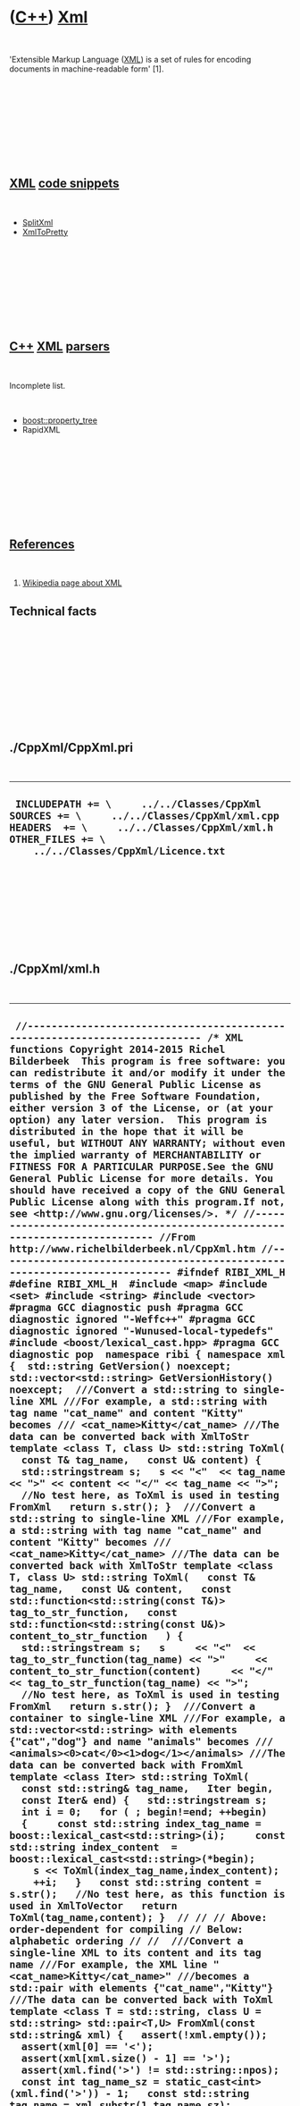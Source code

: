 
 

 

 

 

 

([C++](Cpp.md)) [Xml](CppXml.md)
==================================

 

'Extensible Markup Language ([XML](CppXml.md)) is a set of rules for
encoding documents in machine-readable form' \[1\].

 

 

 

 

 

[XML](CppXml.md) [code snippets](CppCodeSnippets.md)
------------------------------------------------------

 

-   [SplitXml](CppSplitXml.md)
-   [XmlToPretty](CppXmlToPretty.md)

 

 

 

 

 

[C++](Cpp.md) [XML](CppXml.md) [parsers](CppParser.md)
---------------------------------------------------------

 

Incomplete list.

 

-   [boost::property\_tree](CppProperty_tree.md)
-   RapidXML

 

 

 

 

 

[References](CppReferences.md)
-------------------------------

 

1.  [Wikipedia page about XML](http://en.wikipedia.org/wiki/XML)

Technical facts
---------------

 

 

 

 

 

 

./CppXml/CppXml.pri
-------------------

 

  --------------------------------------------------------------------------------------------------------------------------------------------------------------------------------------------------
  ` INCLUDEPATH += \     ../../Classes/CppXml  SOURCES += \     ../../Classes/CppXml/xml.cpp  HEADERS  += \     ../../Classes/CppXml/xml.h  OTHER_FILES += \     ../../Classes/CppXml/Licence.txt`
  --------------------------------------------------------------------------------------------------------------------------------------------------------------------------------------------------

 

 

 

 

 

./CppXml/xml.h
--------------

 

  -----------------------------------------------------------------------------------------------------------------------------------------------------------------------------------------------------------------------------------------------------------------------------------------------------------------------------------------------------------------------------------------------------------------------------------------------------------------------------------------------------------------------------------------------------------------------------------------------------------------------------------------------------------------------------------------------------------------------------------------------------------------------------------------------------------------------------------------------------------------------------------------------------------------------------------------------------------------------------------------------------------------------------------------------------------------------------------------------------------------------------------------------------------------------------------------------------------------------------------------------------------------------------------------------------------------------------------------------------------------------------------------------------------------------------------------------------------------------------------------------------------------------------------------------------------------------------------------------------------------------------------------------------------------------------------------------------------------------------------------------------------------------------------------------------------------------------------------------------------------------------------------------------------------------------------------------------------------------------------------------------------------------------------------------------------------------------------------------------------------------------------------------------------------------------------------------------------------------------------------------------------------------------------------------------------------------------------------------------------------------------------------------------------------------------------------------------------------------------------------------------------------------------------------------------------------------------------------------------------------------------------------------------------------------------------------------------------------------------------------------------------------------------------------------------------------------------------------------------------------------------------------------------------------------------------------------------------------------------------------------------------------------------------------------------------------------------------------------------------------------------------------------------------------------------------------------------------------------------------------------------------------------------------------------------------------------------------------------------------------------------------------------------------------------------------------------------------------------------------------------------------------------------------------------------------------------------------------------------------------------------------------------------------------------------------------------------------------------------------------------------------------------------------------------------------------------------------------------------------------------------------------------------------------------------------------------------------------------------------------------------------------------------------------------------------------------------------------------------------------------------------------------------------------------------------------------------------------------------------------------------------------------------------------------------------------------------------------------------------------------------------------------------------------------------------------------------------------------------------------------------------------------------------------------------------------------------------------------------------------------------------------------------------------------------------------------------------------------------------------------------------------------------------------------------------------------------------------------------------------------------------------------------------------------------------------------------------------------------------------------------------------------------------------------------------------------------------------------------------------------------------------------------------------------------------------------------------------------------------------------------------------------------------------------------------------------------------------------------------------------------------------------------------------------------------------------------------------------------------------------------------------------------------------------------------------------------------------------------------------------------------------------------------------------------------------------------------------------------------------------------------------------------------------------------------------------------------------------------------------------------------------------------------------------------------------------------------------------------------------------------------------------------------------------------------------------------------------------------------------------------------------------------------------------------------------------------------------------------------------------------------------------------------------------------------------------------------------------------------------------------------------------------------------------------------------------------------------------------------------------------------------------------------------------------------------------------------------------------------------------------------------------------------------------------------------------------------------------------------------------------------------------------------------------------------------------------------------------------------------------------------------------------------------------------------------------------------------------------------------------------------------------------------------------------------------------------------------------------------------------------------------------------------------------------------------------------------------------------------------------------------------------------------------------------------------------------------------------------------------------------------------------------------------------------------------------------------------------------------------------------------------------------------------------------------------------------------------------------------------------------------------------------------------------------------------------------------------------------------------------------------------------------------------------------------------------------------------------------------------------------------------------------------------------------------------------------------------------------------------------------------------------------------------------------------------------------------------------------------------------------------------------------------------------------------------------------------------------------------------------------------------------------------------------------------------------------------------------------------------------------------------------------------------------------------------------------------------------------------------------------------------------------------------------------------------------------------------------------------------------------------------------------------------------------------------------------------------------------------------------------------------------------------------------------------------------------------------------------------------------------------------------------------------------------------------------------------------------------------------------------------------------------------------------------------------------------------------------------------------------------------------------------------------------------------------------------------------------------------------------------------------------------------------------------------------------------------------------------------------------------------------------------------------------------------------------------------------------------------------------------------------------------------------------------------------------------------------------------------------------------------------------------------------------------------------------------------------------------------------------------------------------------------------------------------------------------------------------------------------------------------------------------------------------------------------------------------------------------------------------------------------------------------------------------------------------------------------------------------------------------------------------------------------------------------------------------------------------------------------------------------------------------------------------------------------------------------------------------------------------------------------------------------------------------------------------------------------------------------------------------------------------------------------------------------------------------------------------------------------------------------------------------------------------------------------------------------------------------------------------------------------------------------------------------------------------------------------------------------------------------------------------------------------------------------------------------------------------------------------------------------------------------------------------------------------------------------------------------------------------------------------------------------------------------------------------------------------------------------------------------------------------------------------------------------------------------------------------------------------------------------------------------------------------------------------------------------------------------------------------------------------------------------------------------------------------------------------------------------------------------------------------------------------------------------------------------------------------------------------------------------------------------------------------------------------------------------------------------------------------------------------------------------------------------------------------------------------------------------------------------------------------------------------------------------------------------------------------------------------------------------------------------------------------------------------------------------------------------------------------------------------------------------------------------------------------------------------------------------------------------------------------------------------------------------------------------------------------------------------------------------------------------------------------------------------------------------------------------------------------------------------------------------------------------------------------------------------------------------------------------------------------------------------------------------------------------------------------------------------------------------------------------------------------------------------------------------------------------------------------------------------------------------------------------------------------------------------------------------------------------------------------------------------------------------------------------------------------------------------------------------------------------------------------------------------------------------------------------------------------------------------------------------------------------------------------------------------------------------------------------------------------------------------------------------------------------------------------------------------------------------------------------------------------------------------------------------------------------------------------------------------------------------------------------------------------------------------------------------------------------------------------------------------------------------------------------------------------------------------------------------------------------------------------------------------------------------------------------------------------------------------------------------------------------------------------------------------------------------------------------------------------------------------------------------------------------------------------------------------------------------------------------------------------------------------------------------------------------------------------------------------------------------------------------------------------------------------------------------------------------------------------------------------------------------------------------------------------------------------------------------------------------------------------------------------------------------------------------------------------------------------------------------------------------------------------------------------------------------------------------------------------------------------------------------------------------------------------------------------------------------------------------------------------------------------------------------------------------------------------------------------------------------------------------------------------------------------------------------------------------------------------------------------------------------------------------------------------------------------------------------------------------------------------------------------------------------------
  ` //--------------------------------------------------------------------------- /* XML functions Copyright 2014-2015 Richel Bilderbeek  This program is free software: you can redistribute it and/or modify it under the terms of the GNU General Public License as published by the Free Software Foundation, either version 3 of the License, or (at your option) any later version.  This program is distributed in the hope that it will be useful, but WITHOUT ANY WARRANTY; without even the implied warranty of MERCHANTABILITY or FITNESS FOR A PARTICULAR PURPOSE.See the GNU General Public License for more details. You should have received a copy of the GNU General Public License along with this program.If not, see <http://www.gnu.org/licenses/>. */ //--------------------------------------------------------------------------- //From http://www.richelbilderbeek.nl/CppXml.htm //--------------------------------------------------------------------------- #ifndef RIBI_XML_H #define RIBI_XML_H  #include <map> #include <set> #include <string> #include <vector> #pragma GCC diagnostic push #pragma GCC diagnostic ignored "-Weffc++" #pragma GCC diagnostic ignored "-Wunused-local-typedefs" #include <boost/lexical_cast.hpp> #pragma GCC diagnostic pop  namespace ribi { namespace xml {  std::string GetVersion() noexcept; std::vector<std::string> GetVersionHistory() noexcept;  ///Convert a std::string to single-line XML ///For example, a std::string with tag name "cat_name" and content "Kitty" becomes /// <cat_name>Kitty</cat_name> ///The data can be converted back with XmlToStr template <class T, class U> std::string ToXml(   const T& tag_name,   const U& content) {   std::stringstream s;   s << "<"  << tag_name << ">" << content << "</" << tag_name << ">";   //No test here, as ToXml is used in testing FromXml   return s.str(); }  ///Convert a std::string to single-line XML ///For example, a std::string with tag name "cat_name" and content "Kitty" becomes /// <cat_name>Kitty</cat_name> ///The data can be converted back with XmlToStr template <class T, class U> std::string ToXml(   const T& tag_name,   const U& content,   const std::function<std::string(const T&)> tag_to_str_function,   const std::function<std::string(const U&)> content_to_str_function   ) {   std::stringstream s;   s     << "<"  << tag_to_str_function(tag_name) << ">"     << content_to_str_function(content)     << "</" << tag_to_str_function(tag_name) << ">";   //No test here, as ToXml is used in testing FromXml   return s.str(); }  ///Convert a container to single-line XML ///For example, a std::vector<std::string> with elements {"cat","dog"} and name "animals" becomes /// <animals><0>cat</0><1>dog</1></animals> ///The data can be converted back with FromXml template <class Iter> std::string ToXml(   const std::string& tag_name,   Iter begin,   const Iter& end) {   std::stringstream s;   int i = 0;   for ( ; begin!=end; ++begin)   {     const std::string index_tag_name = boost::lexical_cast<std::string>(i);     const std::string index_content  = boost::lexical_cast<std::string>(*begin);     s << ToXml(index_tag_name,index_content);     ++i;   }   const std::string content = s.str();   //No test here, as this function is used in XmlToVector   return ToXml(tag_name,content); }  // // // Above: order-dependent for compiling // Below: alphabetic ordering // //  ///Convert a single-line XML to its content and its tag name ///For example, the XML line "<cat_name>Kitty</cat_name>" ///becomes a std::pair with elements {"cat_name","Kitty"} ///The data can be converted back with ToXml template <class T = std::string, class U = std::string> std::pair<T,U> FromXml(const std::string& xml) {   assert(!xml.empty());   assert(xml[0] == '<');   assert(xml[xml.size() - 1] == '>');   assert(xml.find('>') != std::string::npos);   const int tag_name_sz = static_cast<int>(xml.find('>')) - 1;   const std::string tag_name = xml.substr(1,tag_name_sz);    assert(xml.find_last_of('/') != std::string::npos);   const int content_sz = static_cast<int>(xml.find_last_of('/')) - tag_name_sz - 3;   const std::string content = xml.substr(tag_name.size() + 2,content_sz);   const std::pair<T,U> p {     boost::lexical_cast<T>(tag_name),     boost::lexical_cast<U>(content)   };   assert(ToXml(p.first,p.second) == xml);   return p; }  ///Convert a single-line XML to its content and its tag name ///For example, the XML line "<cat_name>Kitty</cat_name>" ///becomes a std::pair with elements {"cat_name","Kitty"} ///The data can be converted back with ToXml template <class T, class U> std::pair<T,U> FromXml(   const std::string& xml,   const std::function<T(const std::string&)> str_to_tag_function,   const std::function<U(const std::string&)> str_to_content_function   ) {   assert(!xml.empty());   assert(xml[0] == '<');   assert(xml[xml.size() - 1] == '>');   assert(xml.find('>') != std::string::npos);   const int tag_name_sz = static_cast<int>(xml.find('>')) - 1;   const std::string tag_name = xml.substr(1,tag_name_sz);    assert(xml.find_last_of('/') != std::string::npos);   const int content_sz = static_cast<int>(xml.find_last_of('/')) - tag_name_sz - 3;   const std::string content = xml.substr(tag_name.size() + 2,content_sz);   const std::pair<T,U> p {     str_to_tag_function(tag_name),     str_to_content_function(content)   };   //Cannot do this debug check anymore, as one would need   //a tag_to_str_function and content_to_str_function:   //assert(ToXml(p.first,p.second,tag_to_str_function,content_to_str_function) == xml);   return p; }  ///Convert a map to single-line XML ///For example, an int-to-string map of /// {{1,"one"}, {2,"two"}, {4,"four"}} and tag name "numbers" becomes the following XML string: /// /// <numbers> ///   <1>one</1> ///   <2>two</2> ///   <4>four</4> /// </numbers> /// /// <numbers> ///   <0><key>1</key><value>one</value></0> ///   <1><key>2</key><value>two</value></1> ///   <2><key>4</key><value>four</value></2> /// </numbers> /// ///(indentation is added for readability) ///The data can be converted back with XmlToPtrs template <   class TagType = std::string,   class KeyType = std::string,   class ValueType = std::string> std::string MapToXml(   const TagType& tag_name,   const std::map<KeyType,ValueType> m   ) {   std::stringstream s;   const auto end = std::end(m);   for (/* const */ auto begin = std::begin(m); begin!=end; ++begin)   {     s << ToXml( (*begin).first, (*begin).second);   }   const std::string content { s.str() };   return ToXml(tag_name,content); }   ///Convert a map to single-line XML ///For example, an int-to-string map of /// {{1,"one"}, {2,"two"}, {4,"four"}} and tag name "numbers" becomes the following XML string: /// /// <numbers> ///   <1>one</1> ///   <2>two</2> ///   <4>four</4> /// </numbers> /// /// <numbers> ///   <0><key>1</key><value>one</value></0> ///   <1><key>2</key><value>two</value></1> ///   <2><key>4</key><value>four</value></2> /// </numbers> /// ///(indentation is added for readability) ///The data can be converted back with XmlToPtrs template <class TagType, class KeyType, class ValueType> std::string MapToXml(   const TagType& tag_name,   const std::map<KeyType,ValueType> m,   const std::function<std::string(const TagType&  )> tag_to_str_function,   const std::function<std::string(const KeyType&  )> key_to_str_function,   const std::function<std::string(const ValueType&)> value_to_str_function   ) {   std::stringstream s;   const auto end = std::end(m);   for (/* const */ auto begin = std::begin(m); begin!=end; ++begin)   {     s << ToXml( (*begin).first, (*begin).second, key_to_str_function, value_to_str_function);   }   const std::string content { s.str() };   return ToXml(tag_to_str_function(tag_name),content); }  ///Convert a container of pointers to single-line XML ///For example, a std::vector<boost::shared_ptr<std::string>> ///dynamically allocated std::strings {"cat","dog"} and tag name "animals" becomes /// <animals><0>cat</0><1>dog</1></animals> ///The data can be converted back with XmlToPtrs template <class Iter> std::string PtrsToXml(   const std::string& tag_name,   Iter begin,   const Iter& end ) {   std::stringstream s;   int i = 0;   for ( ; begin!=end; ++begin)   {     const std::string index_tag_name = boost::lexical_cast<std::string>(i);     const std::string index_content  = boost::lexical_cast<std::string>( *(*begin) );     s << ToXml(index_tag_name,index_content); //StrToXml     ++i;   }   const std::string content = s.str();   //No test here, as this function is used in XmlToPtrs   return ToXml(tag_name,content); //StrToXml }  template <class T> const std::string SetToXml(   const std::string& tag_name,   const std::set<T>& content) {   return ToXml(tag_name,content.begin(),content.end()); }  ///Split an XML std::string into its parts //From http://www.richelbilderbeek.nl/CppSplitXml.htm std::vector<std::string> SplitXml(const std::string& s);  ///Strip the XML tags of an XML item ///For example '<tag>text</tag>' becomes 'text' ///Note that also '<any_tag>text</other_tag>' fails //From http://www.richelbilderbeek.nl/CppStripXmlTag.htm std::string StripXmlTag(const std::string& s);  ///Convert a std::string to single-line XML ///For example, a std::string with tag name "cat_name" and content "Kitty" becomes /// <cat_name>Kitty</cat_name> ///The data can be converted back with XmlToStr //const std::string StrToXml( //  const std::string& tag_name, //  const std::string& content) //{ //  return ToXml(tag_name,content); //}   #ifndef NDEBUG void Test() noexcept; #endif  ///Convert a std::vector to single-line XML ///For example, a std::vector with elements {"cat","dog"} and name "animals" becomes /// <animals><0>cat</0><1>dog</1></animals> ///The data can be converted back with XmlToVector template <class T> std::string VectorToXml(   const std::string& tag_name,   const std::vector<T>& v ) {   //No test here, as this function is used in XmlToVector   return ToXml(tag_name,v.begin(),v.end()); }  ///Convert a single-line XML to a map ///The data can be converted back with MapToXml template <class KeyType, class ValueType> std::pair<std::string,std::map<KeyType,ValueType>> XmlToMap(     const std::string& s,     const std::function<KeyType(const std::string&)> str_to_key_function,     const std::function<ValueType(const std::string&)> str_to_value_function   ) {   assert(!s.empty());   assert(s[           0] == '<');   assert(s[s.size() - 1] == '>');   assert(s.find('>') != std::string::npos);    //Read the name tag   //<name>...</name>   const int tag_name_sz = static_cast<int>(s.find('>')) - 1;   const std::string tag_name = s.substr(1,tag_name_sz);    std::map<KeyType,ValueType> map;    //Remove the name tags   std::string t = s.substr(tag_name_sz + 2,s.size() - (2 * tag_name_sz) - 5);   for (int i=0; !t.empty(); ++i)   {     //Read the index tags and item     //<index>item</index>     assert(!t.empty());     assert(t[0] == '<');     assert(t[t.size() - 1] == '>');     assert(t.find('>') != std::string::npos);     const int index_sz = static_cast<int>(t.find('>')) - 1;     const std::string index = t.substr(1,index_sz);     //assert(i == boost::lexical_cast<int>(index));     assert(t.find('/') != std::string::npos);     const int item_sz = static_cast<int>(t.find('/')) - index_sz - 3;     const std::string item_str = t.substr(index.size() + 2,item_sz);     const int total_sz = (2 * index_sz) + item_sz + 5;     t = t.substr(total_sz,t.size() - total_sz);      map.insert(       std::make_pair(         str_to_key_function(index),         str_to_value_function(item_str)       )     );   }   //Cannot do the test below, as one would need a key_to_str_function and content_to_str_function   //assert(MapToXml(tag_name,map.begin(),map.end(),key_to_str_function,content_to_str_function) == s);   return std::make_pair(tag_name,map); }  ///Pretty-print an XML std::string by indenting its elements //From http://www.richelbilderbeek.nl/CppXmlToPretty.htm std::vector<std::string> XmlToPretty(const std::string& s) noexcept;  ///Convert a single-line XML to a std::vector of smart pointers and its name ///For example, the XML line "<animals><0>cat</0><1>dog</1></animals>" ///becomes a std::vector of smart pointers of dynamically allocated strings ///with values {"cat","dog"} and the tag name "animals" ///The conversion from std::string to smart pointer needs to be supplied, for example ///a conversion from string to a smart pointer of a dynamically allocated string: /// /// const std::function<const boost::shared_ptr<std::string>(const std::string&)> str_to_ptr_function { ///   [](const std::string& s) ///   { ///     return boost::make_shared<std::string>(s); ///   } /// }; /// ///The data can be converted back with PtrsToXml template <class T> std::pair<     std::string,     std::vector<boost::shared_ptr<T>>   >   XmlToPtrs(     const std::string& s,     const std::function<const boost::shared_ptr<T>(const std::string&)> str_to_ptr_function   ) {   assert(!s.empty());   assert(s[           0] == '<');   assert(s[s.size() - 1] == '>');   assert(s.find('>') != std::string::npos);    //Read the name tag   //<name>...</name>   const int name_sz = static_cast<int>(s.find('>')) - 1;   const std::string name = s.substr(1,name_sz);    std::vector<boost::shared_ptr<T>> v;    //Remove the name tags   std::string t = s.substr(name_sz + 2,s.size() - (2 * name_sz) - 5);   for (int i=0; !t.empty(); ++i)   {     //Read the index tags and item     //<index>item</index>     assert(!t.empty());     assert(t[0] == '<');     assert(t[t.size() - 1] == '>');     assert(t.find('>') != std::string::npos);     const int index_sz = static_cast<int>(t.find('>')) - 1;     const std::string index = t.substr(1,index_sz);     assert(i == boost::lexical_cast<int>(index));     assert(t.find('/') != std::string::npos);     const int item_sz = static_cast<int>(t.find('/')) - index_sz - 3;     const std::string item_str = t.substr(index.size() + 2,item_sz);     const int total_sz = (2 * index_sz) + item_sz + 5;     t = t.substr(total_sz,t.size() - total_sz);      const boost::shared_ptr<T> item { str_to_ptr_function(item_str) };     v.push_back(item);   }   assert(PtrsToXml(name,v.begin(),v.end()) == s);   return std::make_pair(name,v); }  ///Convert a single-line XML to its content and its tag name ///For example, the XML line "<cat_name>Kitty</cat_name>" ///becomes a std::pair with elements {"cat_name","Kitty"} ///The data can be converted back with StrToXml //const std::pair<std::string,std::string> XmlToStr( //  const std::string& s);  ///Convert a single-line XML to a std::vector and its name ///For example, the XML line "<animals><0>cat</0><1>dog</1></animals>" ///becomes a std::vector with elements {"cat","dog"} and the name "animals" ///The data can be converted back with VectorToXml std::pair<std::string,std::vector<std::string>> XmlToVector(const std::string& s);  } //~namespace xml  } //~namespace ribi  #endif // RIBI_XML_H`
  -----------------------------------------------------------------------------------------------------------------------------------------------------------------------------------------------------------------------------------------------------------------------------------------------------------------------------------------------------------------------------------------------------------------------------------------------------------------------------------------------------------------------------------------------------------------------------------------------------------------------------------------------------------------------------------------------------------------------------------------------------------------------------------------------------------------------------------------------------------------------------------------------------------------------------------------------------------------------------------------------------------------------------------------------------------------------------------------------------------------------------------------------------------------------------------------------------------------------------------------------------------------------------------------------------------------------------------------------------------------------------------------------------------------------------------------------------------------------------------------------------------------------------------------------------------------------------------------------------------------------------------------------------------------------------------------------------------------------------------------------------------------------------------------------------------------------------------------------------------------------------------------------------------------------------------------------------------------------------------------------------------------------------------------------------------------------------------------------------------------------------------------------------------------------------------------------------------------------------------------------------------------------------------------------------------------------------------------------------------------------------------------------------------------------------------------------------------------------------------------------------------------------------------------------------------------------------------------------------------------------------------------------------------------------------------------------------------------------------------------------------------------------------------------------------------------------------------------------------------------------------------------------------------------------------------------------------------------------------------------------------------------------------------------------------------------------------------------------------------------------------------------------------------------------------------------------------------------------------------------------------------------------------------------------------------------------------------------------------------------------------------------------------------------------------------------------------------------------------------------------------------------------------------------------------------------------------------------------------------------------------------------------------------------------------------------------------------------------------------------------------------------------------------------------------------------------------------------------------------------------------------------------------------------------------------------------------------------------------------------------------------------------------------------------------------------------------------------------------------------------------------------------------------------------------------------------------------------------------------------------------------------------------------------------------------------------------------------------------------------------------------------------------------------------------------------------------------------------------------------------------------------------------------------------------------------------------------------------------------------------------------------------------------------------------------------------------------------------------------------------------------------------------------------------------------------------------------------------------------------------------------------------------------------------------------------------------------------------------------------------------------------------------------------------------------------------------------------------------------------------------------------------------------------------------------------------------------------------------------------------------------------------------------------------------------------------------------------------------------------------------------------------------------------------------------------------------------------------------------------------------------------------------------------------------------------------------------------------------------------------------------------------------------------------------------------------------------------------------------------------------------------------------------------------------------------------------------------------------------------------------------------------------------------------------------------------------------------------------------------------------------------------------------------------------------------------------------------------------------------------------------------------------------------------------------------------------------------------------------------------------------------------------------------------------------------------------------------------------------------------------------------------------------------------------------------------------------------------------------------------------------------------------------------------------------------------------------------------------------------------------------------------------------------------------------------------------------------------------------------------------------------------------------------------------------------------------------------------------------------------------------------------------------------------------------------------------------------------------------------------------------------------------------------------------------------------------------------------------------------------------------------------------------------------------------------------------------------------------------------------------------------------------------------------------------------------------------------------------------------------------------------------------------------------------------------------------------------------------------------------------------------------------------------------------------------------------------------------------------------------------------------------------------------------------------------------------------------------------------------------------------------------------------------------------------------------------------------------------------------------------------------------------------------------------------------------------------------------------------------------------------------------------------------------------------------------------------------------------------------------------------------------------------------------------------------------------------------------------------------------------------------------------------------------------------------------------------------------------------------------------------------------------------------------------------------------------------------------------------------------------------------------------------------------------------------------------------------------------------------------------------------------------------------------------------------------------------------------------------------------------------------------------------------------------------------------------------------------------------------------------------------------------------------------------------------------------------------------------------------------------------------------------------------------------------------------------------------------------------------------------------------------------------------------------------------------------------------------------------------------------------------------------------------------------------------------------------------------------------------------------------------------------------------------------------------------------------------------------------------------------------------------------------------------------------------------------------------------------------------------------------------------------------------------------------------------------------------------------------------------------------------------------------------------------------------------------------------------------------------------------------------------------------------------------------------------------------------------------------------------------------------------------------------------------------------------------------------------------------------------------------------------------------------------------------------------------------------------------------------------------------------------------------------------------------------------------------------------------------------------------------------------------------------------------------------------------------------------------------------------------------------------------------------------------------------------------------------------------------------------------------------------------------------------------------------------------------------------------------------------------------------------------------------------------------------------------------------------------------------------------------------------------------------------------------------------------------------------------------------------------------------------------------------------------------------------------------------------------------------------------------------------------------------------------------------------------------------------------------------------------------------------------------------------------------------------------------------------------------------------------------------------------------------------------------------------------------------------------------------------------------------------------------------------------------------------------------------------------------------------------------------------------------------------------------------------------------------------------------------------------------------------------------------------------------------------------------------------------------------------------------------------------------------------------------------------------------------------------------------------------------------------------------------------------------------------------------------------------------------------------------------------------------------------------------------------------------------------------------------------------------------------------------------------------------------------------------------------------------------------------------------------------------------------------------------------------------------------------------------------------------------------------------------------------------------------------------------------------------------------------------------------------------------------------------------------------------------------------------------------------------------------------------------------------------------------------------------------------------------------------------------------------------------------------------------------------------------------------------------------------------------------------------------------------------------------------------------------------------------------------------------------------------------------------------------------------------------------------------------------------------------------------------------------------------------------------------------------------------------------------------------------------------------------------------------------------------------------------------------------------------------------------------------------------------------------------------------------------------------------------------------------------------------------------------------------------------------------------------------------------------------------------------------------------------------------------------------------------------------------------------------------------------------------------------------------------------------------------------------------------------------------------------------------------------------------------------------------------------------------------------------------------------------------------------------------------------------------------------------------------------------------------------------------------------------------------------------------------------------------------------------------------------------------------------------------------------------------------------------------------------------------------------------------------------------------------------------------------------------------------------------------------------------------------------------------------------------------------------------------------------------------------------------------------------------------------------------------------------------------------------------------------------------------------------------------------------------------------------------------------------------------------------------------------------------------------------------------------------------------------------------------------------------------------------------------------------------------------------------------------------------------------------------------------------------------------------------------------------------------------------------------------------------------------------------------------------------------------------------------------------------------------------------------------------------------------------------

 

 

 

 

 

./CppXml/xml.cpp
----------------

 

  ---------------------------------------------------------------------------------------------------------------------------------------------------------------------------------------------------------------------------------------------------------------------------------------------------------------------------------------------------------------------------------------------------------------------------------------------------------------------------------------------------------------------------------------------------------------------------------------------------------------------------------------------------------------------------------------------------------------------------------------------------------------------------------------------------------------------------------------------------------------------------------------------------------------------------------------------------------------------------------------------------------------------------------------------------------------------------------------------------------------------------------------------------------------------------------------------------------------------------------------------------------------------------------------------------------------------------------------------------------------------------------------------------------------------------------------------------------------------------------------------------------------------------------------------------------------------------------------------------------------------------------------------------------------------------------------------------------------------------------------------------------------------------------------------------------------------------------------------------------------------------------------------------------------------------------------------------------------------------------------------------------------------------------------------------------------------------------------------------------------------------------------------------------------------------------------------------------------------------------------------------------------------------------------------------------------------------------------------------------------------------------------------------------------------------------------------------------------------------------------------------------------------------------------------------------------------------------------------------------------------------------------------------------------------------------------------------------------------------------------------------------------------------------------------------------------------------------------------------------------------------------------------------------------------------------------------------------------------------------------------------------------------------------------------------------------------------------------------------------------------------------------------------------------------------------------------------------------------------------------------------------------------------------------------------------------------------------------------------------------------------------------------------------------------------------------------------------------------------------------------------------------------------------------------------------------------------------------------------------------------------------------------------------------------------------------------------------------------------------------------------------------------------------------------------------------------------------------------------------------------------------------------------------------------------------------------------------------------------------------------------------------------------------------------------------------------------------------------------------------------------------------------------------------------------------------------------------------------------------------------------------------------------------------------------------------------------------------------------------------------------------------------------------------------------------------------------------------------------------------------------------------------------------------------------------------------------------------------------------------------------------------------------------------------------------------------------------------------------------------------------------------------------------------------------------------------------------------------------------------------------------------------------------------------------------------------------------------------------------------------------------------------------------------------------------------------------------------------------------------------------------------------------------------------------------------------------------------------------------------------------------------------------------------------------------------------------------------------------------------------------------------------------------------------------------------------------------------------------------------------------------------------------------------------------------------------------------------------------------------------------------------------------------------------------------------------------------------------------------------------------------------------------------------------------------------------------------------------------------------------------------------------------------------------------------------------------------------------------------------------------------------------------------------------------------------------------------------------------------------------------------------------------------------------------------------------------------------------------------------------------------------------------------------------------------------------------------------------------------------------------------------------------------------------------------------------------------------------------------------------------------------------------------------------------------------------------------------------------------------------------------------------------------------------------------------------------------------------------------------------------------------------------------------------------------------------------------------------------------------------------------------------------------------------------------------------------------------------------------------------------------------------------------------------------------------------------------------------------------------------------------------------------------------------------------------------------------------------------------------------------------------------------------------------------------------------------------------------------------------------------------------------------------------------------------------------------------------------------------------------------------------------------------------------------------------------------------------------------------------------------------------------------------------------------------------------------------------------------------------------------------------------------------------------------------------------------------------------------------------------------------------------------------------------------------------------------------------------------------------------------------------------------------------------------------------------------------------------------------------------------------------------------------------------------------------------------------------------------------------------------------------------------------------------------------------------------------------------------------------------------------------------------------------------------------------------------------------------------------------------------------------------------------------------------------------------------------------------------------------------------------------------------------------------------------------------------------------------------------------------------------------------------------------------------------------------------------------------------------------------------------------------------------------------------------------------------------------------------------------------------------------------------------------------------------------------------------------------------------------------------------------------------------------------------------------------------------------------------------------------------------------------------------------------------------------------------------------------------------------------------------------------------------------------------------------------------------------------------------------------------------------------------------------------------------------------------------------------------------------------------------------------------------------------------------------------------------------------------------------------------------------------------------------------------------------------------------------------------------------------------------------------------------------------------------------------------------------------------------------------------------------------------------------------------------------------------------------------------------------------------------------------------------------------------------------------------------------------------------------------------------------------------------------------------------------------------------------------------------------------------------------------------------------------------------------------------------------------------------------------------------------------------------------------------------------------------------------------------------------------------------------------------------------------------------------------------------------------------------------------------------------------------------------------------------------------------------------------------------------------------------------------------------------------------------------------------------------------------------------------------------------------------------------------------------------------------------------------------------------------------------------------------------------------------------------------------------------------------------------------------------------------------------------------------------------------------------------------------------------------------------------------------------------------------------------------------------------------------------------------------------------------------------------------------------------------------------------------------------------------------------------------------------------------------------------------------------------------------------------------------------------------------------------------------------------------------------------------------------------------------------------------------------------------------------------------------------------------------------------------------------------------------------------------------------------------------------------------------------------------------------------------------------------------------------------------------------------------------------------------------------------------------------------------------------------------------------------------------------------------------------------------------------------------------------------------------------------------------------------------------------------------------------------------------------------------------------------------------------------------------------------------------------------------------------------------------------------------------------------------------------------------------------------------------------------------------------------------------------------------------------------------------------------------------------------------------------------------------------------------------------------------------------------------------------------------------------------------------------------------------------------------------------------------------------------------------------------------------------------------------------------------------------------------------------------------------------------------------------------------------------------------------------------------------------------------------------------------------------------------------------------------------------------------------------------------------------------------------------------------------------------------------------------------------------------------------------------------------------------------------------------------------------------------------------------------------------------------------------------------------------------------------------------------------------------------------------------------------------------------------------------------------------------------------------------------------------------------------------------------------------------------------------------------------------------------------------------------------------------------------------------------------------------------------------------------------------------------------------------------------------------------------------------------------------------------------------------------------------------------------------------------------------------------------------------------------------------------------------------------------------------------------------------------------------------------------------------------------------------------------------------------------------------------------------------------------------------------------------------------------------------------------------------------------------------------------------------------------------------------------------------------------------------------------------------------------------------------------------------------------------------------------------------------------------------------------------------------------------------------------------------------------------------------------------------------------------------------------------------------------------------------------------------------------------------------------------------------------------------------------------------------------------------------------------------------------------------------------------------------------------------------------------------------------------------------------------------------------------------------------------------------------------------------------------------------------------------------------------------------------------------------------------------------------------------------------------------------------------------------------------------------------------------------------------------------------------------------------------------------------------------------------------------------------------------------------------------------------------------------------------------------------------------------------------------------------------------------------------------------------------------------------------------------------------------------------------------------------------------------------------------------------------------------------------------------------------------------------------------------------------------------------------------------------------------------------------------------------------------------------------------------------------------------------------------------------------------------------------------------------------------------------------------------------------------------------------------------------------------------------------------------------------------------------------------------------------------------------------------------------------------------------------------------------------------------------------------------------------------------------------------------------------------------------------------------------------------------------------------------------------------------------------------------------------------------------------------------------------------------------------------------------------------------------------------------------------------------------------------------------------------------------------------------------------------------------------------------------------------------------------------------------------------------------------------------------------------------------------------------------------------------------------------------------------------------------------------------------------------------------------------------------------------------------------------------------------------------------------------------------------------------------------------------------------------------------------------------------------------------------------------------------------------------------------------------------------------------------------------------------------------------------------------------------------------------------------------------------------------------------------------------------------------------------------------------------------------------------------------------------------------------------------------------------------------------------------------------------------------------------------------------------------------------------------------------------------------------------------------------------------------------------------------------------------------------------------------------------------------------------------------------------------------------------------------------------------------------------------------------------------------------------------------------------------------------------------------------------------------------------------------------------------------------------------------------------------------------------------------------------------------------------------------------------------------------------------------------------------------------------------------------------------------------------------------------------------------------------------------------------------------------------------------------------------------------------------------------------------------------------------------------------------------------------------------------------------------------------------------------------------------------------------------------------------------------------------------------------------------------------------------------------------------------------------------------------------------------------------------------------------------------------------------------------------------------------------------------------------------------------------------------------------------------------------------------------------------------------------------------------------------------------------------------------------------------------------------------------------------------------------------------------------------------------------------------------------------------------------------------------------------------------------------------------------------------------------------------------------------------------------------------------------------------------------------------------------------------------------------------------------------------------------------------------------------------------------------------------------------------------------------------------------------------------------------------------------------------------------------------------------------------------------------------------------------------------------------------------------------------------------------------------------------------------------------------------------------------------------------------------------------------------------------------------------------------------------------------------------------------------------------------------------------------------------------------------------------------------------------------------------------------------------------------------------------------------------------------------------------------------------------------------------------------------------------------------------------------------------------------------------------------------------------------------------------------------------------------------------------------------------------------------------------------------------------------------------------------------------------------------------------------------------------------------------------------------------------------------------------------------------------------------------------------------------------------------------------------------------------------------------------------------------------------------------------------------------------------------------------------------------------------------------------------------------------------------------------------------------------------------------------------------------------------------------------------------------------------------------------------------------------------------------------------------------------------------------------------------------------------------------------------------------------------------------------------------------------------------------------------------------------------------------------------------------------------------------------------------------------------------------------------------------------------------------------------------------------------------------------------------------------------------------------------------------------------------------------------------------------------------------------------------------------------------------------------------------------------------------------------------------------------------------------------------------------------------------------------------------------------------------------------------------------------------------------------------------------------------------------------------------------------------------------------------------------------------------------------------------------------------------------------------------------------------------------------------------------------------
  ` //--------------------------------------------------------------------------- /* XML functions Copyright 2014-2015 Richel Bilderbeek  This program is free software: you can redistribute it and/or modify it under the terms of the GNU General Public License as published by the Free Software Foundation, either version 3 of the License, or (at your option) any later version.  This program is distributed in the hope that it will be useful, but WITHOUT ANY WARRANTY; without even the implied warranty of MERCHANTABILITY or FITNESS FOR A PARTICULAR PURPOSE.See the GNU General Public License for more details. You should have received a copy of the GNU General Public License along with this program.If not, see <http://www.gnu.org/licenses/>. */ //--------------------------------------------------------------------------- //From http://www.richelbilderbeek.nl/CppXml.htm //--------------------------------------------------------------------------- #include "xml.h"  #include <string> #include <sstream> #include <vector>  #pragma GCC diagnostic push #pragma GCC diagnostic ignored "-Weffc++" #pragma GCC diagnostic ignored "-Wunused-local-typedefs" #include <boost/lexical_cast.hpp> #include <boost/make_shared.hpp> #include <boost/shared_ptr.hpp> #include "trace.h" #pragma GCC diagnostic pop  //From http://www.richelbilderbeek.nl/CppCanLexicalCast.htm template <class TargetType, class SourceType> bool CanLexicalCast(const SourceType& from) {   try   {     boost::lexical_cast<TargetType>(from);   }   catch (boost::bad_lexical_cast)   {     return false;   }   catch (...)   {     assert(!"Something unexpected happened");     throw;   }   return true; }  std::string ribi::xml::GetVersion() noexcept {   return "1.1"; }  std::vector<std::string> ribi::xml::GetVersionHistory() noexcept {   return {     "201x-xx-xx: Version 1.0: initial version",     "2014-02-27: Version 1.1: started versioning"   }; }  std::vector<std::string> ribi::xml::SplitXml(const std::string& s) {   std::vector<std::string> v;   std::string::const_iterator i = s.begin();   std::string::const_iterator j = s.begin();   const std::string::const_iterator end = s.end();   while (j!=end)   {     ++j;     if ((*j=='>' || *j == '<') && std::distance(i,j) > 1)     {       std::string t;       std::copy(         *i=='<' ? i   : i+1,         *j=='>' ? j+1 : j,         std::back_inserter(t));       v.push_back(t);       i = j;     }   }   return v; }  std::string ribi::xml::StripXmlTag(const std::string& s) {   if (s.empty()) return "";   if (s[0]!='<') return "";   if (s[s.size() - 1]!='>') return "";   const int begin = s.find_first_of('>');   if (begin == static_cast<int>(std::string::npos)) return "";   const int end = s.find_last_of('<');   if (end == static_cast<int>(std::string::npos)) return "";   if (begin > end) return "";   assert(begin < end);   const std::string tag_left = s.substr(0,begin+1);   assert(!tag_left.empty());   assert(tag_left[0] == '<');   assert(tag_left[tag_left.size() - 1] == '>');   const std::string tag_left_text = tag_left.substr(1,tag_left.size() - 2);   if (tag_left_text.empty()) return "";   const std::string tag_right = s.substr(end,s.size() - end);   if (tag_right.size() < 2) return "";   assert(!tag_right.empty());   assert(tag_right[0] == '<');   assert(tag_right[tag_right.size() - 1] == '>');   const std::string tag_right_text = tag_right.substr(2,tag_right.size() - 3);   if (tag_right_text.empty()) return "";   if (tag_left_text != tag_right_text) return "";   const std::string text = s.substr(begin + 1,end - begin - 1);   return text; }  #ifndef NDEBUG void ribi::xml::Test() noexcept {   {     static bool is_tested{false};     if (is_tested) return;     is_tested = true;   }   //StripXmlTag   {     assert(StripXmlTag("<my_tag>text</my_tag>") == "text");     assert(StripXmlTag("<mytag>text</mytag>") == "text");     assert(StripXmlTag("<tags>text</tags>") == "text");     assert(StripXmlTag("<tag>text</tag>") == "text");     assert(StripXmlTag("<tg>text</tg>") == "text");     assert(StripXmlTag("<t>text</t>") == "text");     assert(StripXmlTag("<x>y</x>") == "y");     assert(StripXmlTag("<x>y</x></x>") == "y</x>");     assert(StripXmlTag("<x><x>y</x>") == "<x>y");     assert(StripXmlTag("<x><x>y</x></x>") == "<x>y</x>");     assert(StripXmlTag("<x>y</z>") == "");     assert(StripXmlTag("<x>y<x>") == "");     assert(StripXmlTag("<>y<>") == "");     assert(StripXmlTag("<>y</>") == "");     assert(StripXmlTag("<x>y") == "");     assert(StripXmlTag("<x></x>") == "");   }   //StrToXml and XmlToStr   {     const std::vector<std::string> v { "a", "ab", "abc", " ", "" };     const std::size_t sz = v.size();     for (std::size_t i=0; i!=sz; ++i)     {       const std::string tag_name = v[i];       for (std::size_t j=0; j!=sz; ++j)       {         const std::string content = v[j];         const std::string xml = ToXml(tag_name,content);         assert(FromXml(xml).first  == tag_name);         assert(FromXml(xml).second == content);       }     }   }   //MapToXml   {     //Use int to std::string map     {       //Create a map       typedef int KeyType;       typedef std::string ValueType;       std::map<KeyType,ValueType> m;       m.insert( std::make_pair(1,"one") );       m.insert( std::make_pair(2,"two") );       m.insert( std::make_pair(4,"four") );        const std::string tag_name = "integers";        //Convert map to XML       const std::string xml = MapToXml(tag_name,m);        //Convert XML back to map       const std::function<KeyType(const std::string&)>& str_to_key_function {         [](const std::string& s)         {           assert(CanLexicalCast<KeyType>(s));           return boost::lexical_cast<KeyType>(s);         }       };       const std::function<ValueType(const std::string&)>& str_to_value_function {         [](const std::string& s)         {           assert(CanLexicalCast<ValueType>(s));           return boost::lexical_cast<ValueType>(s);         }       };       const std::pair<std::string,std::map<KeyType,ValueType>> p {         XmlToMap<KeyType,ValueType>(xml,str_to_key_function,str_to_value_function)       };       assert(p.first == tag_name);       assert(p.second.size() == m.size());       assert(std::equal(m.begin(),m.end(),p.second.begin()));       //Again convert pointers to XML       std::stringstream s;       s << MapToXml(p.first,p.second);     }     //Use std::string to int map     {       //Create a map       typedef std::string KeyType;       typedef int ValueType;       std::map<KeyType,ValueType> m;       m.insert( std::make_pair("one",1) );       m.insert( std::make_pair("two",2) );       m.insert( std::make_pair("four",4) );        const std::string tag_name = "integers";        //Convert map to XML       const std::string xml = MapToXml(tag_name,m);        //Convert XML back to map       const std::function<KeyType(const std::string&)>& str_to_key_function {         [](const std::string& s)         {           assert(CanLexicalCast<KeyType>(s));           return boost::lexical_cast<KeyType>(s);         }       };       const std::function<ValueType(const std::string&)>& str_to_value_function {         [](const std::string& s)         {           assert(CanLexicalCast<ValueType>(s));           return boost::lexical_cast<ValueType>(s);         }       };       const std::pair<std::string,std::map<KeyType,ValueType>> p {         XmlToMap<KeyType,ValueType>(xml,str_to_key_function,str_to_value_function)       };       assert(p.first == tag_name);       assert(p.second.size() == m.size());       assert(std::equal(m.begin(),m.end(),p.second.begin()));       //Again convert pointers to XML       std::stringstream s;       s << MapToXml(p.first,p.second) << '\n';     }      //Use int to boost::shared_ptr<const std::string> map     {       //Create a map       typedef std::string TagType;       typedef int KeyType;       typedef boost::shared_ptr<const std::string> ValueType;       const TagType tag_name { "integers again" };       std::map<KeyType,ValueType> m;       m.insert(         std::make_pair(           1,           boost::make_shared<const std::string>("one" )         )       );       m.insert( std::make_pair(4,boost::make_shared<const std::string>("four")) );       m.insert( std::make_pair(9,boost::make_shared<const std::string>("nine")) );        //Convert map to XML       const std::function<std::string(const TagType&)> tag_to_str_function {         [](const TagType& tag)         {           return tag;         }       };       const std::function<std::string(const KeyType&  )> key_to_str_function {         [](const KeyType& key)         {           assert(CanLexicalCast<std::string>(key));           return boost::lexical_cast<std::string>(key);         }       };       const std::function<std::string(const ValueType&)> value_to_str_function {         [](const ValueType& value)         {           return *value;         }       };        const std::string xml {         MapToXml(tag_name,m,tag_to_str_function,key_to_str_function,value_to_str_function)       };        //Convert XML back to map       //const std::function<TagType(const std::string&)>& str_to_tag_function {       //  [](const std::string& s)       //  {       //    return s;       //  }       //};       const std::function<KeyType(const std::string&)>& str_to_key_function {         [](const std::string& s)         {           assert(CanLexicalCast<KeyType>(s));           return boost::lexical_cast<KeyType>(s);         }       };       const std::function<ValueType(const std::string&)>& str_to_value_function {         [](const std::string& s)         {           return boost::make_shared<const std::string>(s);         }       };       const std::pair<std::string,std::map<KeyType,ValueType>> p {         XmlToMap<KeyType,ValueType>(xml,str_to_key_function,str_to_value_function)       };       assert(p.first == tag_name);       assert(p.second.size() == m.size());       assert(         std::equal(m.begin(),m.end(),p.second.begin(),           [key_to_str_function,value_to_str_function](             const std::pair<KeyType,ValueType>& lhs, const std::pair<KeyType,ValueType>& rhs)           {             return key_to_str_function(lhs.first) == key_to_str_function(rhs.first)               && value_to_str_function(lhs.second) == value_to_str_function(rhs.second);           }         )       );       //Again convert pointers to XML       std::stringstream s;       s << MapToXml(tag_name,m,tag_to_str_function,key_to_str_function,value_to_str_function);     }    }    //SetToXml and XmlToSet   {     const std::set<std::string> content { "cats", "dog", "zebrafinch" };     const std::string tag_name = "animals";     const std::string xml = ToXml(tag_name,content.begin(),content.begin());     //const std::pair<std::string,std::set<std::string>> p { XmlToSet(xml) };     //assert(p.first == tag_name);     //assert(p.second == content);   }   //ToXml and FromXml   {     //tag: std::string, content: std::string     {       typedef std::string TagType;       typedef std::string ContentType;       const TagType     tag_name { "name"  };       const ContentType content  { "Kitty" };       const std::string xml { ToXml(tag_name,content) };       const std::pair<TagType,ContentType> p { FromXml<TagType,ContentType>(xml) };       assert(p.first  == tag_name);       assert(p.second == content);     }     //tag: int, content: std::string     {       typedef int TagType;       typedef std::string ContentType;       const TagType     tag_name { 42  };       const ContentType content  { "The answer" };       const std::string xml { ToXml(tag_name,content) };       const std::pair<TagType,ContentType> p { FromXml<TagType,ContentType>(xml) };       assert(p.first  == tag_name);       assert(p.second == content);     }     //tag: int, content: std::string     {       typedef int ContentType;       typedef std::string TagType;       const TagType     tag_name { "The answer" };       const ContentType content  { 42 };       const std::string xml { ToXml(tag_name,content) };       const std::pair<TagType,ContentType> p { FromXml<TagType,ContentType>(xml) };       assert(p.first  == tag_name);       assert(p.second == content);     }     //tag: int, content: int     {       typedef std::string TagType;       typedef int ContentType;       const TagType     tag_name { 123 };       const ContentType content  { 456 };       const std::string xml { ToXml(tag_name,content) };       const std::pair<TagType,ContentType> p { FromXml<TagType,ContentType>(xml) };       assert(p.first  == tag_name);       assert(p.second == content);     }     //tag: std::string, content: boost::shared_ptr<const std::string>     {       typedef std::string TagType;       typedef boost::shared_ptr<const std::string> ContentType;       const TagType     tag_name { "name" };       const ContentType content  { boost::make_shared<const std::string>("Kitty") };        //Convert tag and content to XML       const std::function<std::string(const TagType&)> tag_to_str_function {         [](const TagType& t) { return t; }       };       const std::function<std::string(const ContentType&)> content_to_str_function {         [](const ContentType& c) { return *c; }       };        const std::string xml {         ToXml(tag_name,content,tag_to_str_function,content_to_str_function)       };        //Convert XML back to its tag and content       //with custom functions       const std::function<TagType(const std::string&)> str_to_tag_function {         [](const std::string& s) { return s; }       };       const std::function<ContentType(const std::string&)> str_to_content_function {         [](const std::string& s) { return boost::make_shared<const std::string>(s); }       };        //Check both conversion functions       //Cannot simply compare to tag_name and content, as these may be of any type       assert(tag_to_str_function(str_to_tag_function(tag_to_str_function(tag_name)))         ==   tag_to_str_function(                                        tag_name));       assert(content_to_str_function(str_to_content_function(content_to_str_function(content)))         ==   content_to_str_function(                                                content));        const std::pair<TagType,ContentType> p {         FromXml<TagType,ContentType>(           xml,           str_to_tag_function,           str_to_content_function         )       };        //Cannot simply compare to tag_name and content, as these may be of any type       assert(tag_to_str_function(    p.first ) == tag_to_str_function(    tag_name));       assert(content_to_str_function(p.second) == content_to_str_function(content ));     }      //tag: int, content: boost::shared_ptr<const std::string>     {       typedef int TagType;       typedef boost::shared_ptr<const std::string> ContentType;       const TagType     tag_name { 123 };       const ContentType content  { boost::make_shared<const std::string>("one-two-three") };        //Convert tag and content to XML       const std::function<std::string(const TagType&)> tag_to_str_function {         [](const TagType& t)         {           assert(CanLexicalCast<std::string>(t));           return boost::lexical_cast<std::string>(t);         }       };       const std::function<std::string(const ContentType&)> content_to_str_function {         [](const ContentType& c) { return *c; }       };        const std::string xml {         ToXml(tag_name,content,tag_to_str_function,content_to_str_function)       };        //Convert XML back to its tag and content       //with custom functions       const std::function<TagType(const std::string&)> str_to_tag_function {         [](const std::string& s)         {           assert(CanLexicalCast<TagType>(s));           return boost::lexical_cast<TagType>(s);         }       };       const std::function<ContentType(const std::string&)> str_to_content_function {         [](const std::string& s) { return boost::make_shared<const std::string>(s); }       };        //Check both conversion functions       //Cannot simply compare to tag_name and content, as these may be of any type       assert(tag_to_str_function(str_to_tag_function(tag_to_str_function(tag_name)))         ==   tag_to_str_function(                                        tag_name));       assert(content_to_str_function(str_to_content_function(content_to_str_function(content)))         ==   content_to_str_function(                                                content));        const std::pair<TagType,ContentType> p {         FromXml<TagType,ContentType>(           xml,           str_to_tag_function,           str_to_content_function         )       };        //Cannot simply compare to tag_name and content, as these may be of any type       assert(tag_to_str_function(    p.first ) == tag_to_str_function(    tag_name));       assert(content_to_str_function(p.second) == content_to_str_function(content ));     }   }   //VectorToXml and XmlToVector   {     const std::vector<std::string> content { "cats", "dog", "zebrafinch" };     const std::string tag_name = "animals";     const std::string xml = VectorToXml(tag_name,content);     assert(xml == "<animals><0>cats</0><1>dog</1><2>zebrafinch</2></animals>");     assert(xml == ToXml(tag_name,content.begin(),content.end()));     const std::pair<std::string,std::vector<std::string>> p { XmlToVector(xml) };     assert(p.first == tag_name);     assert(p.second == content);   }   //XmlToPretty   {     {       const std::vector<std::string> result {         XmlToPretty("<a>test</a>")       };       const std::vector<std::string> expected {         "<a>",         "test",         "</a>"       };       //std::copy(result.begin(),result.end(),std::ostream_iterator<std::string>(std::cerr,"\n"));       assert(result == expected);     }     {       const std::vector<std::string> result {         XmlToPretty("<a><b>test</b></a>")       };       const std::vector<std::string> expected {         "<a>",         "  <b>",         "  test",         "  </b>",         "</a>"       };       //std::copy(result.begin(),result.end(),std::ostream_iterator<std::string>(std::cerr,"\n"));       assert(result == expected);     }     {       const std::vector<std::string> result {         XmlToPretty("<a><b>this is</b><c>a test</c></a>")       };       const std::vector<std::string> expected {         "<a>",         "  <b>",         "  this is",         "  </b>",         "  <c>",         "  a test",         "  </c>",         "</a>"       };       //std::copy(result.begin(),result.end(),std::ostream_iterator<std::string>(std::cerr,"\n"));       assert(result == expected);     }   {     const std::string s = "<a>A</a>";     const std::vector<std::string> split = SplitXml(s);     const std::vector<std::string> split_expected       =       {         "<a>",         "A",         "</a>"       };     assert(split == split_expected);     const std::vector<std::string> pretty = XmlToPretty(s);     const std::vector<std::string> pretty_expected       =       {         "<a>",         "A",         "</a>"       };     assert(pretty == pretty_expected);   }   {     const std::string s = "<a>A<b>B</b></a>";     const std::vector<std::string> split = SplitXml(s);     const std::vector<std::string> split_expected       =       {         "<a>",         "A",         "<b>",         "B",         "</b>",         "</a>"       };     assert(split == split_expected);     const std::vector<std::string> pretty = XmlToPretty(s);     const std::vector<std::string> pretty_expected       =       {         "<a>",         "A",         "  <b>",         "  B",         "  </b>",         "</a>"       };     assert(pretty == pretty_expected);   }   {     const std::string s = "<a>A<b>B1</b><b>B2</b></a>";     const std::vector<std::string> split = SplitXml(s);     const std::vector<std::string> split_expected       =       {         "<a>",         "A",         "<b>",         "B1",         "</b>",         "<b>",         "B2",         "</b>",         "</a>"       };     assert(split == split_expected);     const std::vector<std::string> pretty = XmlToPretty(s);     const std::vector<std::string> pretty_expected       =       {         "<a>",         "A",         "  <b>",         "  B1",         "  </b>",         "  <b>",         "  B2",         "  </b>",         "</a>"       };     assert(pretty == pretty_expected);   }   } } #endif   std::vector<std::string> ribi::xml::XmlToPretty(const std::string& s) noexcept {   std::vector<std::string> v = SplitXml(s);   int n = -2;   for (std::string& s: v)   {     assert(!s.empty());     if (s[0] == '<' && s[1] != '/')     {       n+=2;     }     assert(n >= 0);     s = std::string(n,' ') + s;     if (s[n+0] == '<' && s[n+1] == '/')     {       n-=2;     }   }   return v; }  /* const std::pair<std::string,std::string> ribi::xml::XmlToStr(const std::string& s) {   assert(!s.empty());   assert(s[0] == '<');   assert(s[s.size() - 1] == '>');   assert(s.find('>') != std::string::npos);   const int tag_name_sz = static_cast<int>(s.find('>')) - 1;   const std::string tag_name = s.substr(1,tag_name_sz);    assert(s.find_last_of('/') != std::string::npos);   const int content_sz = static_cast<int>(s.find_last_of('/')) - tag_name_sz - 3;   const std::string content = s.substr(tag_name.size() + 2,content_sz);   const std::pair<std::string,std::string> p { tag_name, content };   assert(ToXml(p.first,p.second) == s);   return p; } */  std::pair<std::string,std::vector<std::string>> ribi::xml::XmlToVector(   const std::string& s) {   assert(!s.empty());   assert(s[           0] == '<');   assert(s[s.size() - 1] == '>');   assert(s.find('>') != std::string::npos);    //Read the name tag   //<tag_name>...</tag_name>   const std::pair<std::string,std::string> p = FromXml(s);   const std::string tag_name = p.first;   std::vector<std::string> content;    //Remove the name tags   //std::string t = s.substr(tag_name_sz + 2,s.size() - (2 * tag_name_sz) - 5);   std::string t = p.second;   for (int i=0; !t.empty(); ++i)   {     //Read the index tags and item     //<index>item</index>     assert(!t.empty());     assert(t[0] == '<');     assert(t[t.size() - 1] == '>');     assert(t.find('>') != std::string::npos);     const int index_tag_sz = static_cast<int>(t.find('>')) - 1;     const std::string index_tag = t.substr(1,index_tag_sz);     #ifndef NDEBUG     if (!CanLexicalCast<int>(index_tag))     {       TRACE("ERROR");       TRACE(t);       TRACE(index_tag);     }     #endif     assert(CanLexicalCast<int>(index_tag));     assert(i == boost::lexical_cast<int>(index_tag));     assert(t.find('/') != std::string::npos);     const int item_sz = static_cast<int>(t.find('/')) - index_tag_sz - 3;     const std::string item = t.substr(index_tag.size() + 2,item_sz);      const int total_sz = (2 * index_tag_sz) + item_sz + 5;     t = t.substr(total_sz,t.size() - total_sz);      content.push_back(item);   }   assert(VectorToXml(tag_name,content) == s);   return std::make_pair(tag_name,content); }`
  ---------------------------------------------------------------------------------------------------------------------------------------------------------------------------------------------------------------------------------------------------------------------------------------------------------------------------------------------------------------------------------------------------------------------------------------------------------------------------------------------------------------------------------------------------------------------------------------------------------------------------------------------------------------------------------------------------------------------------------------------------------------------------------------------------------------------------------------------------------------------------------------------------------------------------------------------------------------------------------------------------------------------------------------------------------------------------------------------------------------------------------------------------------------------------------------------------------------------------------------------------------------------------------------------------------------------------------------------------------------------------------------------------------------------------------------------------------------------------------------------------------------------------------------------------------------------------------------------------------------------------------------------------------------------------------------------------------------------------------------------------------------------------------------------------------------------------------------------------------------------------------------------------------------------------------------------------------------------------------------------------------------------------------------------------------------------------------------------------------------------------------------------------------------------------------------------------------------------------------------------------------------------------------------------------------------------------------------------------------------------------------------------------------------------------------------------------------------------------------------------------------------------------------------------------------------------------------------------------------------------------------------------------------------------------------------------------------------------------------------------------------------------------------------------------------------------------------------------------------------------------------------------------------------------------------------------------------------------------------------------------------------------------------------------------------------------------------------------------------------------------------------------------------------------------------------------------------------------------------------------------------------------------------------------------------------------------------------------------------------------------------------------------------------------------------------------------------------------------------------------------------------------------------------------------------------------------------------------------------------------------------------------------------------------------------------------------------------------------------------------------------------------------------------------------------------------------------------------------------------------------------------------------------------------------------------------------------------------------------------------------------------------------------------------------------------------------------------------------------------------------------------------------------------------------------------------------------------------------------------------------------------------------------------------------------------------------------------------------------------------------------------------------------------------------------------------------------------------------------------------------------------------------------------------------------------------------------------------------------------------------------------------------------------------------------------------------------------------------------------------------------------------------------------------------------------------------------------------------------------------------------------------------------------------------------------------------------------------------------------------------------------------------------------------------------------------------------------------------------------------------------------------------------------------------------------------------------------------------------------------------------------------------------------------------------------------------------------------------------------------------------------------------------------------------------------------------------------------------------------------------------------------------------------------------------------------------------------------------------------------------------------------------------------------------------------------------------------------------------------------------------------------------------------------------------------------------------------------------------------------------------------------------------------------------------------------------------------------------------------------------------------------------------------------------------------------------------------------------------------------------------------------------------------------------------------------------------------------------------------------------------------------------------------------------------------------------------------------------------------------------------------------------------------------------------------------------------------------------------------------------------------------------------------------------------------------------------------------------------------------------------------------------------------------------------------------------------------------------------------------------------------------------------------------------------------------------------------------------------------------------------------------------------------------------------------------------------------------------------------------------------------------------------------------------------------------------------------------------------------------------------------------------------------------------------------------------------------------------------------------------------------------------------------------------------------------------------------------------------------------------------------------------------------------------------------------------------------------------------------------------------------------------------------------------------------------------------------------------------------------------------------------------------------------------------------------------------------------------------------------------------------------------------------------------------------------------------------------------------------------------------------------------------------------------------------------------------------------------------------------------------------------------------------------------------------------------------------------------------------------------------------------------------------------------------------------------------------------------------------------------------------------------------------------------------------------------------------------------------------------------------------------------------------------------------------------------------------------------------------------------------------------------------------------------------------------------------------------------------------------------------------------------------------------------------------------------------------------------------------------------------------------------------------------------------------------------------------------------------------------------------------------------------------------------------------------------------------------------------------------------------------------------------------------------------------------------------------------------------------------------------------------------------------------------------------------------------------------------------------------------------------------------------------------------------------------------------------------------------------------------------------------------------------------------------------------------------------------------------------------------------------------------------------------------------------------------------------------------------------------------------------------------------------------------------------------------------------------------------------------------------------------------------------------------------------------------------------------------------------------------------------------------------------------------------------------------------------------------------------------------------------------------------------------------------------------------------------------------------------------------------------------------------------------------------------------------------------------------------------------------------------------------------------------------------------------------------------------------------------------------------------------------------------------------------------------------------------------------------------------------------------------------------------------------------------------------------------------------------------------------------------------------------------------------------------------------------------------------------------------------------------------------------------------------------------------------------------------------------------------------------------------------------------------------------------------------------------------------------------------------------------------------------------------------------------------------------------------------------------------------------------------------------------------------------------------------------------------------------------------------------------------------------------------------------------------------------------------------------------------------------------------------------------------------------------------------------------------------------------------------------------------------------------------------------------------------------------------------------------------------------------------------------------------------------------------------------------------------------------------------------------------------------------------------------------------------------------------------------------------------------------------------------------------------------------------------------------------------------------------------------------------------------------------------------------------------------------------------------------------------------------------------------------------------------------------------------------------------------------------------------------------------------------------------------------------------------------------------------------------------------------------------------------------------------------------------------------------------------------------------------------------------------------------------------------------------------------------------------------------------------------------------------------------------------------------------------------------------------------------------------------------------------------------------------------------------------------------------------------------------------------------------------------------------------------------------------------------------------------------------------------------------------------------------------------------------------------------------------------------------------------------------------------------------------------------------------------------------------------------------------------------------------------------------------------------------------------------------------------------------------------------------------------------------------------------------------------------------------------------------------------------------------------------------------------------------------------------------------------------------------------------------------------------------------------------------------------------------------------------------------------------------------------------------------------------------------------------------------------------------------------------------------------------------------------------------------------------------------------------------------------------------------------------------------------------------------------------------------------------------------------------------------------------------------------------------------------------------------------------------------------------------------------------------------------------------------------------------------------------------------------------------------------------------------------------------------------------------------------------------------------------------------------------------------------------------------------------------------------------------------------------------------------------------------------------------------------------------------------------------------------------------------------------------------------------------------------------------------------------------------------------------------------------------------------------------------------------------------------------------------------------------------------------------------------------------------------------------------------------------------------------------------------------------------------------------------------------------------------------------------------------------------------------------------------------------------------------------------------------------------------------------------------------------------------------------------------------------------------------------------------------------------------------------------------------------------------------------------------------------------------------------------------------------------------------------------------------------------------------------------------------------------------------------------------------------------------------------------------------------------------------------------------------------------------------------------------------------------------------------------------------------------------------------------------------------------------------------------------------------------------------------------------------------------------------------------------------------------------------------------------------------------------------------------------------------------------------------------------------------------------------------------------------------------------------------------------------------------------------------------------------------------------------------------------------------------------------------------------------------------------------------------------------------------------------------------------------------------------------------------------------------------------------------------------------------------------------------------------------------------------------------------------------------------------------------------------------------------------------------------------------------------------------------------------------------------------------------------------------------------------------------------------------------------------------------------------------------------------------------------------------------------------------------------------------------------------------------------------------------------------------------------------------------------------------------------------------------------------------------------------------------------------------------------------------------------------------------------------------------------------------------------------------------------------------------------------------------------------------------------------------------------------------------------------------------------------------------------------------------------------------------------------------------------------------------------------------------------------------------------------------------------------------------------------------------------------------------------------------------------------------------------------------------------------------------------------------------------------------------------------------------------------------------------------------------------------------------------------------------------------------------------------------------------------------------------------------------------------------------------------------------------------------------------------------------------------------------------------------------------------------------------------------------------------------------------------------------------------------------------------------------------------------------------------------------------------------------------------------------------------------------------------------------------------------------------------------------------------------------------------------------------------------------------------------------------------------------------------------------------------------------------------------------------------------------------------------------------------------------------------------------------------------------------------------------------------------------------------------------------------------------------------------------------------------------------------------------------------------------------------------------------------------------------------------------------------------------------------------------------------------------------------------------------------------------------------------------------------------------------------------------------------------------------------------------------------------------------------------------------------------------------------------------------------------------------------------------------------------------------------------------------------------------------------------------------------------------------------------------------------------------------------------------------------------------------------------------------------------------------------------------------------------------------------------------------------------------------------------------------------------------------------------------------------------------------------------------------------------------------------------------------------------------------------------------------------------------------------------------------------------------------------------------------------------------------------------------------------------------------------------------------------------------------------------------------------------------------------------------------------------------------------------------------------------------------------------------------------------------------------------------------------------------------------------------------------------------------------------------------------------------------------------------------------------------------------------------------------------------------------------------------------------------------------------------------------------------------------------------------------------------------------------------------------------------------------------------------------------------------------------------------------------------------------------------------------------------------------------------------------------------------------------------------------------------------------------------------------------------------------------------------------------------------------------------------------------------------------------------------------------------------------------------------------------------------------------------------------------------------------------------------------------------------------------------------------------------------------------------------------------------------------------------------------------------------------------------------------------------------------------------------------------------------------------------------------------------------------------------------------------------------------------------------------------------------------------------------------------------------------------------------------------------------------------------------------------------------------------------------------------------------------------------------------------------------------------------------------------------------------------------------------------------------------------------------------------------------------------------------------------------------------------------------------------------------------------------------------------------------------------------------------------------------------------------------------------------------------------------------------------------------------------------------------------------------------------------------------------------------------------------------------------------------------------------------------------------------------------------------------------------------------------------------------------------------------------------------------------------------------------------------------------------------------------------------------------------------------------------------------------------------------------------------------------------------------------------------------------------------------------------------------------------------------------------------------------------------------------------------------------------------------------------------------------------------------------------

 

 

 

 

 

 

